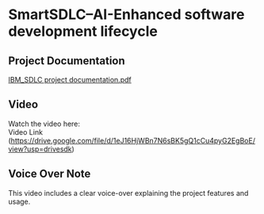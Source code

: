# SmartSDLC–AI-Enhanced software development lifecycle

## Project Documentation  
[IBM_SDLC project documentation.pdf](https://docs.google.com/document/d/1eazLrW8yF9vpvMjTilMftBUyK0sPmokb/edit?usp=drivesdk&ouid=102558901214845095112&rtpof=true&sd=true)

##  Video  
Watch the  video here:  
 Video Link (https://drive.google.com/file/d/1eJ16HjWBn7N6sBK5gQ1cCu4pyG2EgBoE/view?usp=drivesdk)

## Voice Over Note  
This video includes a clear voice-over explaining the project features and usage.
